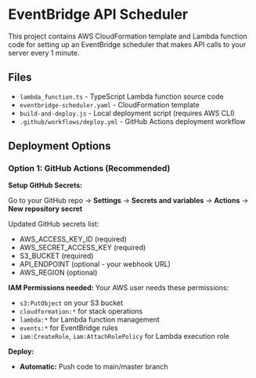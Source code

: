 # EventBridge API Scheduler

This project contains AWS CloudFormation template and Lambda function code for setting up an EventBridge scheduler that makes API calls to your server every 1 minute.

## Files

- `lambda_function.ts` - TypeScript Lambda function source code
- `eventbridge-scheduler.yaml` - CloudFormation template
- `build-and-deploy.js` - Local deployment script (requires AWS CLI)
- `.github/workflows/deploy.yml` - GitHub Actions deployment workflow

## Deployment Options

### Option 1: GitHub Actions (Recommended)

**Setup GitHub Secrets:**

Go to your GitHub repo → **Settings** → **Secrets and variables** → **Actions** → **New repository secret**

Updated GitHub secrets list:

- AWS_ACCESS_KEY_ID (required)
- AWS_SECRET_ACCESS_KEY (required)
- S3_BUCKET (required)
- API_ENDPOINT (optional - your webhook URL)
- AWS_REGION (optional)

**IAM Permissions needed:**
Your AWS user needs these permissions:

- `s3:PutObject` on your S3 bucket
- `cloudformation:*` for stack operations
- `lambda:*` for Lambda function management
- `events:*` for EventBridge rules
- `iam:CreateRole`, `iam:AttachRolePolicy` for Lambda execution role

**Deploy:**

- **Automatic:** Push code to main/master branch
